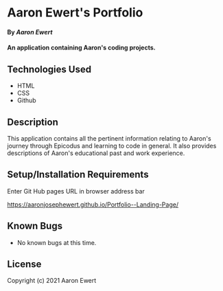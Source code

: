 # Aaron Ewert's Portfolio

#### By _**Aaron Ewert**_

#### An application containing Aaron's coding projects.

## Technologies Used

- HTML
- CSS
- Github

## Description

This application contains all the pertinent information relating to Aaron's journey through Epicodus and learning to code in general. It also provides descriptions of Aaron's educational past and work experience.

## Setup/Installation Requirements

Enter Git Hub pages URL in browser address bar

https://aaronjosephewert.github.io/Portfolio--Landing-Page/

## Known Bugs

- No known bugs at this time.

## License

Copyright (c) 2021 Aaron Ewert
